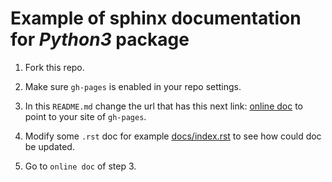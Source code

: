 # Example of sphinx documentation for *Python3* package

1. Fork this repo.

2. Make sure `gh-pages` is enabled in your repo settings.

3. In this `README.md` change the url that has this next link: [online doc](https://palmoreck.github.io/example-python-package-and-sphinx-doc/) to point to your site of `gh-pages`.

4. Modify some `.rst` doc for example [docs/index.rst](docs/index.rst) to see how could doc be updated.

5. Go to `online doc` of step 3.
